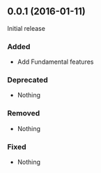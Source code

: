 ## 0.0.1 (2016-01-11)

Initial release

### Added

- Add Fundamental features

### Deprecated

- Nothing

### Removed

- Nothing

### Fixed

- Nothing
